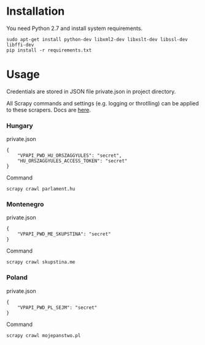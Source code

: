 # Installation
You need Python 2.7 and install system requirements.
```
sudo apt-get install python-dev libxml2-dev libxslt-dev libssl-dev libffi-dev
pip install -r requirements.txt
```

# Usage
Credentials are stored in JSON file private.json in project directory.

All Scrapy commands and settings (e.g. logging or throtlling) can be applied to these scrapers. Docs are [here](http://doc.scrapy.org/en/0.24/).

### Hungary
private.json
```
{
	"VPAPI_PWD_HU_ORSZAGGYULES": "secret",
	"HU_ORSZAGGYULES_ACCESS_TOKEN": "secret"
}
```
Command
```
scrapy crawl parlament.hu
```


### Montenegro
private.json
```
{
	"VPAPI_PWD_ME_SKUPSTINA": "secret"
}
```
Command
```
scrapy crawl skupstina.me
```

### Poland
private.json
```
{
	"VPAPI_PWD_PL_SEJM": "secret"
}
```
Command
```
scrapy crawl mojepanstwo.pl
```

